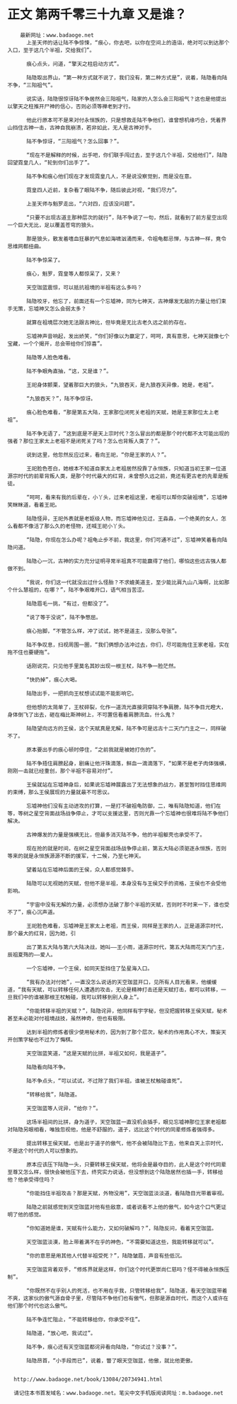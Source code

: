 # 正文 第两千零三十九章 又是谁？
        最新网址：www.badaoge.net
          上圣天师的话让陆不争惊悚，“痕心，你去吧，以你在空间上的造诣，绝对可以到达那个入口，至于这几个半祖，交给我们”。
      
          痕心点头，问道，“擎天之柱启动方式”。
      
          陆隐取出界山，“第一种方式就不说了，我们没有，第二种方式是”，说着，陆隐看向陆不争，“三阳祖气”。
      
          说实话，陆隐很惊讶陆不争居然会三阳祖气，陆家的人怎么会三阳祖气？这也是他提出以擎天之柱推开尸神的信心，否则必须等禅老到才行。
      
          他此行原本可不是来对付永恒族的，只是想救走陆不争他们，谁曾想机缘巧合，凭着界山挡住古神一击，古神自我崩溃，若非如此，无人是古神对手。
      
          陆不争惊讶，“三阳祖气？怎么回事？”。
      
          “现在不是解释的时候，出手吧，你们联手闯过去，至于这几个半祖，交给他们”，陆隐回望霓皇几人，“轮到你们出手了”。
      
          陆不争和痕心他们现在才发现霓皇几人，不是说没察觉到，而是没在意。
      
          霓皇四人近前，复杂看了眼陆不争，随后彼此对视，“我们尽力”。
      
          上圣天师与魁罗走出，“六对四，应该没问题”。
      
          “只要不出现古道主那种层次的就行”，陆不争说了一句，然后，就看到了前方星空出现一个巨大无比，足以覆盖苍穹的狼头。
      
          那是狼头，散发着嗜血狂暴的气息如海啸汹涌而来，令祖龟都忌惮，与古神一样，竟令思维网都扭曲。
      
          陆不争惊呆了。
      
          痕心，魁罗，霓皇等人都惊呆了，又来？
      
          天空珈蓝震惊，可以抵抗祖境的半祖有这么多吗？
      
          陆隐咬牙，他忘了，前面还有一个忘墟神，同为七神天，古神爆发无敌的力量让他们束手无策，忘墟神又怎么会弱太多？
      
          就算在祖境层次她无法跟古神比，但毕竟是无比古老久远之前的存在。
      
          忘墟神声音响起，发出娇笑，“你们好像以为赢定了，呵呵，真有意思，七神天就像七个宝藏，一个个揭开，总会带给你们惊喜”。
      
          陆隐等人脸色难看。
      
          陆不争眼角直抽，“这，又是谁？”。
      
          王祀身体颤栗，望着那巨大的狼头，“九狼吞天，是九狼吞天异像，她是，老祖”。
      
          “九狼吞天？”，陆不争惊讶。
      
          痕心脸色难看，“那是第五大陆，王家那位闭死关老祖的天赋，她是王家那位太上老祖”。
      
          陆不争无语了，“这到底是不是天上宗时代？怎么冒出的都是那个时代都不太可能出现的强者？那位王家太上老祖不是闭死关了吗？怎么也背叛人类了？”。
      
          说到这里，他忽然反应过来，看向王祀，“你是王家的人？”。
      
          王祀脸色苍白，她根本不知道自家太上老祖居然投靠了永恒族，只知道当初王家一位道源宗时代的前辈背叛人类，是那个时代最大的红背，未曾想久远之前，竟还有更古老的先辈是叛徒。
      
          “呵呵，看来有我的后辈在，小丫头，过来老祖这里，老祖可以帮你突破祖境”，忘墟神笑眯眯道，看着王祀。
      
          陆隐怪异，王祀外表就是老妪级人物，而忘墟神他见过，王淼淼，一个绝美的女人，怎么看都不像活了那么久的老怪物，还喊王祀小丫头。
      
          “陆隐，你现在怎么办呢？祖龟止步不前，我这里，你们可通不过”，忘墟神笑着看向陆隐问道。
      
          陆隐心一沉，古神的实力充分证明寻常半祖真不可能赢得了他们，哪怕这些远古强人都做不到。
      
          “我说，你们这一代就没出过什么怪胎？不求媲美道主，至少能比肩九山八海啊，比如那个什么慧祖的，在哪？”，陆不争艰难开口，语气相当苦涩。
      
          陆隐眉毛一挑，“有过，但都没了”。
      
          “说了等于没说”，陆不争憋屈。
      
          痕心抬脚，“不管怎么样，冲了试试，她不是道主，没那么夸张”。
      
          陆不争叹息，扫视周围一圈，“我们俩想办法冲过去，你们，尽可能拖住王家老祖，实在拖不住也要硬拖”。
      
          话刚说完，只见他手里莫名其妙出现一根王杖，陆不争一脸茫然。
      
          “快扔掉”，痕心大喝。
      
          陆隐出手，一把抓向王杖想试试能不能影响它。
      
          但他想的太简单了，王杖碎裂，化作一道流光直接洞穿陆不争肩膀，陆不争目光瞪大，身体倒飞了出去，砸在梅比斯神树上，不可置信看着肩膀流血，什么鬼？
      
          陆隐望向远方的王侯，这个天赋真是无解，陆不争可是远古十二天门门主之一，同样破不了。
      
          原本要出手的痕心顿时停住，“之前我就是被她打伤的”。
      
          陆不争捂住肩膀起身，剧痛让他汗珠滴落，鲜血一滴滴落下，“如果不是老子肉体强横，刚刚一击就已经重创，那个半祖不容易对付”。
      
          王侯就站在忘墟神身后，如果说忘墟神展露出了无法想象的战力，甚至暂时挡住思维网的束缚，那么王侯展现的力量就最不可思议。
      
          忘墟神他们没有主动进攻的打算，一是打不破祖龟防御，二，唯有陆隐知道，他们在等，等树之星空背面战场战争停止，才可以支援这里，否则光靠一个忘墟神也很难将陆不争他们解决。
      
          古神爆发的力量是强横无比，但最多消灭陆不争，他的半祖躯壳也承受不了。
      
          现在抢的就是时间，在树之星空背面战场战争停止前，第五大陆必须驱逐永恒族，否则等来的就是永恒族源源不断的援军，十二候，乃至七神天。
      
          望着站在忘墟神后面的王侯，众人都感觉棘手。
      
          陆隐可以无视她的天赋，但他不是半祖，本身没有与王侯交手的资格，王侯也不会受他影响。
      
          “宇宙中没有无解的力量，必须想办法破了那个半祖的天赋，否则时不时来一下，谁也受不了”，痕心沉声道。
      
          王祀脸色难看，忘墟神是王家太上老祖，而王侯，同样是王家的人，正是道源宗时代，那个最大的红背，因为她，引
      
          出了第五大陆与第六大陆决战，她叫——王小雨，道源宗时代，第五大陆雨花天门门主，辰祖夏殇的——爱人。
      
          一个忘墟神，一个王侯，如同天埑挡住了坠星海入口。
      
          “我有办法对付她”，一直没怎么说话的天空珈蓝开口，见所有人目光看来，他缓缓道，“我有天赋，可以转移任何人遭遇的攻击，无论是精神打击还是天赋打击，都可以转移，一旦我们中的谁被那根王杖触碰，我可以转移到别人身上”。
      
          “你能转移半祖的天赋？”，陆隐诧异，他同样有宇字秘，但没把握转移王侯天赋，秘术甚至未必能对付祖境战技，虽然神奇，但也有极限。
      
          达到半祖的修炼者很少使用秘术的，因为到了那个层次，秘术的作用真心不大，策妄天开创策字秘也不过为了悔棋。
      
          天空珈蓝笑道，“这是天赋的比拼，半祖又如何，我是道子”。
      
          陆隐看向陆不争。
      
          陆不争点头，“可以试试，不过除了我们半祖，谁被王杖触碰谁死”。
      
          “转移给我”，陆隐道。
      
          天空珈蓝等人诧异，“给你？”。
      
          这场半祖间的比拼，身为道子，天空珈蓝一直没机会插手，眼见忘墟神那位王家老祖都对陆隐另眼相看，唯独忽视他，他是不舒服的，道子，远比这个时代的同辈修炼者强得多。
      
          提出转移王侯天赋，也是出于道子的傲气，他不会被陆隐比下去，他来自天上宗时代，不是这个时代的人可以想象的。
      
          原本应该压下陆隐一头，只要转移王侯天赋，他将会是最夺目的，此人是这个时代同辈至尊又怎么样，很快会被他压下去，终究实力说话，但没想到这个陆隐居然也插一手，转移给他？他承受得住吗？
      
          “你能挡住半祖攻击？那是天赋，外物没用”，天空珈蓝淡淡道，看陆隐目光带着审视。
      
          陆隐之前就感觉到天空珈蓝对他有些敌意，或者说看不上他的傲气，如今这个口气更证明了他的感觉。
      
          “你知道她是谁，天赋有什么能力，又如何破解吗？”，陆隐反问，看着天空珈蓝。
      
          天空珈蓝淡漠，脸上带着满不在乎的神色，“不需要知道这些，我能转移就可以”。
      
          “你的意思是用其他人代替半祖受死？”，陆隐皱眉，声音有些低沉。
      
          天空珈蓝背着双手，“修炼界就是这样，你们这个时代更崇尚仁慈吗？怪不得被永恒族压制”。
      
          “你既然不在乎别人的死活，也不用在乎我，只管转移给我”，陆隐道，看天空珈蓝带着不爽，这家伙的傲气源自骨子里，尽管陆不争他们也有傲气，但那是源自时代，而这个人或许在他们那个时代也这么傲气。
      
          陆不争连忙阻止，“不能转移给你，你承受不住”。
      
          陆隐道，“放心吧，我试过”。
      
          陆不争，痕心还有天空珈蓝都诧异看向陆隐，“你试过？没事？”。
      
          陆隐昂首，“小手段而已”，说着，瞥了眼天空珈蓝，他傲，就比他更傲。
      
      
      http://www.badaoge.net/book/13084/20734941.html
      
      请记住本书首发域名：www.badaoge.net。笔尖中文手机版阅读网址：m.badaoge.net